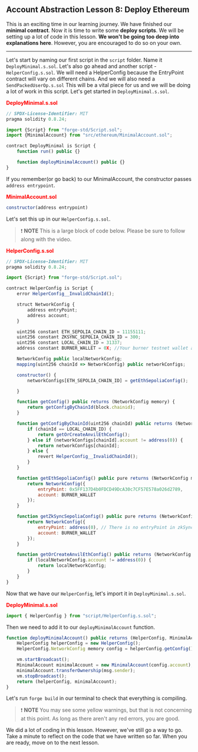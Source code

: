 ## Account Abstraction Lesson 8: Deploy Ethereum

This is an exciting time in our learning journey. We have finished our **minimal contract**. Now it is time to write some **deploy scripts**. We will be setting up a lot of code in this lesson. **We won't be going too deep into explanations here**. However, you are encouraged to do so on your own.

---

Let's start by naming our first script in the `script` folder. Name it `DeployMinimal.s.sol`. Let's also go ahead and another script - `HelperConfig.s.sol`. We will need a HelperConfig because the EntryPoint contract will vary on different chains. And we will also need a `SendPackedUserOp.s.sol` This will be a vital piece for us and we will be doing a lot of work in this script. Let's get started in `DeployMinimal.s.sol`.

**<span style="color:red">DeployMinimal.s.sol</span>**

```js
// SPDX-License-Identifier: MIT
pragma solidity 0.8.24;

import {Script} from "forge-std/Script.sol";
import {MinimalAccount} from "src/ethereum/MinimalAccount.sol";

contract DeployMinimal is Script {
    function run() public {}

    function deployMinimalAccount() public {}
}
```

If you remember(or go back) to our MinimalAccount, the constructor passes `address entrypoint`.

**<span style="color:red">MinimalAccount.sol</span>**

```js
constructor(address entrypoint)
```

Let's set this up in our `HelperConfig.s.sol`.

> ❗ **NOTE** This is a large block of code below. Please be sure to follow along with the video.

**<span style="color:red">HelperConfig.s.sol</span>**

```js
// SPDX-License-Identifier: MIT
pragma solidity 0.8.24;

import {Script} from "forge-std/Script.sol";

contract HelperConfig is Script {
    error HelperConfig__InvalidChainId();

    struct NetworkConfig {
        address entryPoint;
        address account;
    }

    uint256 constant ETH_SEPOLIA_CHAIN_ID = 11155111;
    uint256 constant ZKSYNC_SEPOLIA_CHAIN_ID = 300;
    uint256 constant LOCAL_CHAIN_ID = 31337;
    address constant BURNER_WALLET = 0X; //Your burner testnet wallet address here

    NetworkConfig public localNetworkConfig;
    mapping(uint256 chainId => NetworkConfig) public networkConfigs;

    constructor() {
        networkConfigs[ETH_SEPOLIA_CHAIN_ID] = getEthSepoliaConfig();

    }

    function getConfig() public returns (NetworkConfig memory) {
        return getConfigByChainId(block.chainid);
    }

    function getConfigByChainId(uint256 chainId) public returns (NetworkConfig memory) {
        if (chainId == LOCAL_CHAIN_ID) {
            return getOrCreateAnvilEthConfig();
        } else if (networkConfigs[chainId].account != address(0)) {
            return networkConfigs[chainId];
        } else {
            revert HelperConfig__InvalidChainId();
        }
    }

    function getEthSepoliaConfig() public pure returns (NetworkConfig memory) {
        return NetworkConfig({
            entryPoint: 0x5FF137D4b0FDCD49DcA30c7CF57E578a026d2789,
            account: BURNER_WALLET
        });
    }

    function getZkSyncSepoliaConfig() public pure returns (NetworkConfig memory) {
        return NetworkConfig({
            entryPoint: address(0), // There is no entryPoint in zkSync!
            account: BURNER_WALLET
        });
    }

    function getOrCreateAnvilEthConfig() public returns (NetworkConfig memory) {
        if (localNetworkConfig.account != address(0)) {
            return localNetworkConfig;
        }
    }
}
```

Now that we have our `HelperConfig`, let's import it in `DeployMinimal.s.sol`.

**<span style="color:red">DeployMinimal.s.sol</span>**

```js
import { HelperConfig } from "script/HelperConfig.s.sol";
```

Then we need to add it to our `deployMinimalAccount` function.

```js
function deployMinimalAccount() public returns (HelperConfig, MinimalAccount) {
    HelperConfig helperConfig = new HelperConfig();
    HelperConfig.NetworkConfig memory config = helperConfig.getConfig();

    vm.startBroadcast();
    MinimalAccount minimalAccount = new MinimalAccount(config.account);
    minimalAccount.transferOwnership(msg.sender);
    vm.stopBroadcast();
    return (helperConfig, minimalAccount);
}
```

Let's run `forge build` in our terminal to check that everything is compiling.

> ❗ **NOTE** You may see some yellow warnings, but that is not concerning at this point. As long as there aren't any red errors, you are good.

We did a lot of coding in this lesson. However, we've still go a way to go. Take a minute to reflect on the code that we have written so far. When you are ready, move on to the next lesson.
